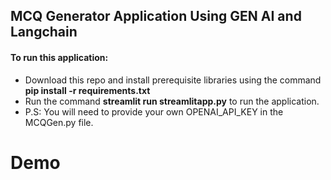 ## MCQ Generator Application Using GEN AI and Langchain

#### To run this application:
- Download this repo and install prerequisite libraries using the command **pip install -r requirements.txt**
- Run the command **streamlit run streamlitapp.py** to run the application.
- P.S: You will need to provide your own OPENAI_API_KEY in the MCQGen.py file.

# Demo


